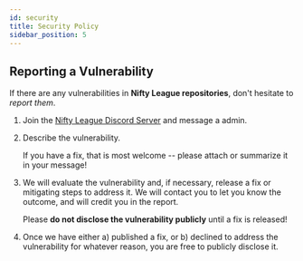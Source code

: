 ```yaml
---
id: security
title: Security Policy
sidebar_position: 5
---
```


## Reporting a Vulnerability

If there are any vulnerabilities in **Nifty League repositories**, don't hesitate to _report them_.

1. Join the [Nifty League Discord Server](https://discord.gg/niftyleague) and message a admin.
2. Describe the vulnerability.

   If you have a fix, that is most welcome -- please attach or summarize it in your message!

3. We will evaluate the vulnerability and, if necessary, release a fix or mitigating steps to address it. We will contact you to let you know the outcome, and will credit you in the report.

   Please **do not disclose the vulnerability publicly** until a fix is released!

4. Once we have either a) published a fix, or b) declined to address the vulnerability for whatever reason, you are free to publicly disclose it.
